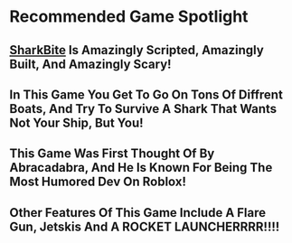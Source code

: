 # Recommended Game Spotlight

## [SharkBite](https://www.roblox.com/games/734159876/SharkBite-Atlantis) Is Amazingly Scripted, Amazingly Built, And Amazingly Scary!

## In This Game You Get To Go On Tons Of Diffrent Boats, And Try To Survive A Shark That Wants Not Your Ship, But You!

## This Game Was First Thought Of By Abracadabra, And He Is Known For Being The Most Humored Dev On Roblox!

## Other Features Of This Game Include A Flare Gun, Jetskis And A ROCKET LAUNCHERRRR!!!!




